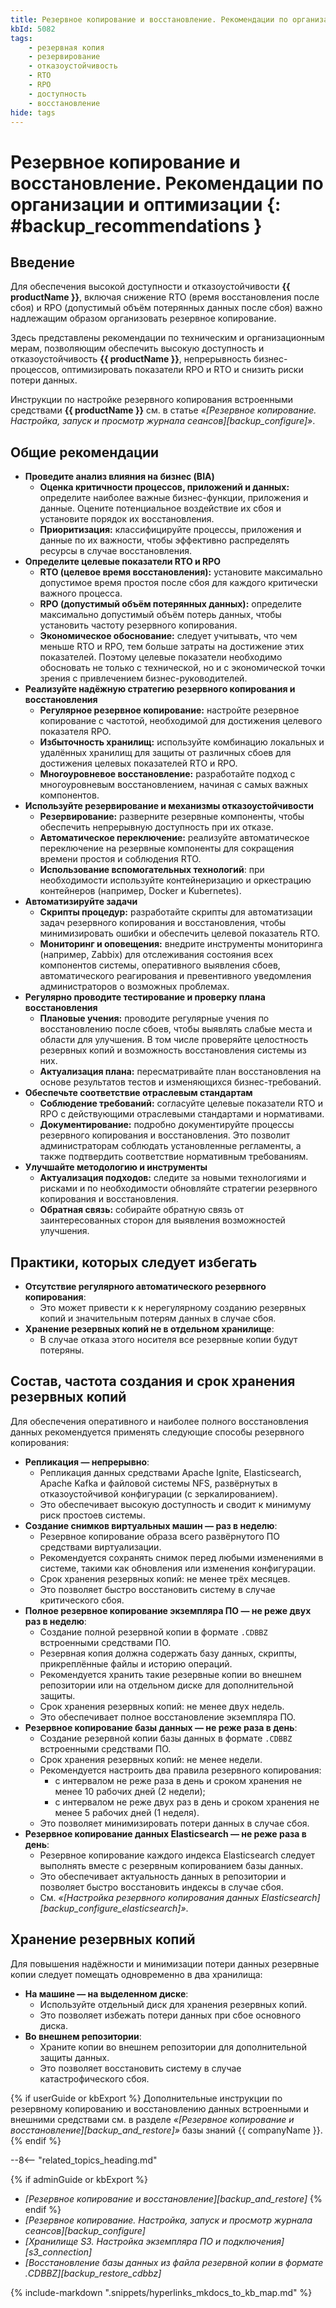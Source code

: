 ```yaml
---
title: Резервное копирование и восстановление. Рекомендации по организации и оптимизации
kbId: 5082
tags:
    - резервная копия
    - резервирование
    - отказоустойчивость
    - RTO
    - RPO
    - доступность
    - восстановление
hide: tags
---
```


# Резервное копирование и восстановление. Рекомендации по организации и оптимизации {: #backup_recommendations }

## Введение

Для обеспечения высокой доступности и отказоустойчивости **{{ productName }}**, включая снижение RTO (время восстановления после сбоя) и RPO (допустимый объём потерянных данных после сбоя) важно надлежащим образом организовать резервное копирование.

Здесь представлены рекомендации по техническим и организационным мерам, позволяющим обеспечить высокую доступность и отказоустойчивость **{{ productName }}**, непрерывность бизнес-процессов, оптимизировать показатели RPO и RTO и снизить риски потери данных.

Инструкции по настройке резервного копирования встроенными средствами **{{ productName }}** см. в статье _«[Резервное копирование. Настройка, запуск и просмотр журнала сеансов][backup_configure]»_.

## Общие рекомендации

- **Проведите анализ влияния на бизнес (BIA)**
    - **Оценка критичности процессов, приложений и данных:** определите наиболее важные бизнес-функции, приложения и данные. Оцените потенциальное воздействие их сбоя и установите порядок их восстановления.
    - **Приоритизация:** классифицируйте процессы, приложения и данные по их важности, чтобы эффективно распределять ресурсы в случае восстановления.
- **Определите целевые показатели RTO и RPO**
    - **RTO (целевое время восстановления):** установите максимально допустимое время простоя после сбоя для каждого критически важного процесса.
    - **RPO (допустимый объём потерянных данных):** определите максимально допустимый объём потерь данных, чтобы установить частоту резервного копирования.
    - **Экономическое обоснование:** следует учитывать, что чем меньше RTO и RPO, тем больше затраты на достижение этих показателей. Поэтому целевые показатели необходимо обосновать не только с технической, но и с экономической точки зрения с привлечением бизнес-руководителей.
- **Реализуйте надёжную стратегию резервного копирования и восстановления**
    - **Регулярное резервное копирование:** настройте резервное копирование с частотой, необходимой для достижения целевого показателя RPO.
    - **Избыточность хранилищ:** используйте комбинацию локальных и удалённых хранилищ для защиты от различных сбоев для достижения целевых показателей RTO и RPO.
    - **Многоуровневое восстановление:** разработайте подход с многоуровневым восстановлением, начиная с самых важных компонентов.
- **Используйте резервирование и механизмы отказоустойчивости**
    - **Резервирование:** разверните резервные компоненты, чтобы обеспечить непрерывную доступность при их отказе.
    - **Автоматическое переключение:** реализуйте автоматическое переключение на резервные компоненты для сокращения времени простоя и соблюдения RTO.
    - **Использование вспомогательных технологий**: при необходимости используйте контейнеризацию и оркестрацию контейнеров (например, Docker и Kubernetes).
- **Автоматизируйте задачи**
    - **Скрипты процедур:** разработайте скрипты для автоматизации задач резервного копирования и восстановления, чтобы минимизировать ошибки и обеспечить целевой показатель RTO.
    - **Мониторинг и оповещения:** внедрите инструменты мониторинга (например, Zabbix) для отслеживания состояния всех компонентов системы, оперативного выявления сбоев, автоматического реагирования и превентивного уведомления администраторов о возможных проблемах.
- **Регулярно проводите тестирование и проверку плана восстановления**
    - **Плановые учения:** проводите регулярные учения по восстановлению после сбоев, чтобы выявлять слабые места и области для улучшения. В том числе проверяйте целостность резервных копий и возможность восстановления системы из них.
    - **Актуализация плана:** пересматривайте план восстановления на основе результатов тестов и изменяющихся бизнес-требований.
- **Обеспечьте соответствие отраслевым стандартам**
    - **Соблюдение требований:** согласуйте целевые показатели RTO и RPO с действующими отраслевыми стандартами и нормативами.
    - **Документирование:** подробно документируйте процессы резервного копирования и восстановления. Это позволит администраторам соблюдать установленные регламенты, а также подтвердить соответствие нормативным требованиям.
- **Улучшайте методологию и инструменты**
    - **Актуализация подходов:** следите за новыми технологиями и рисками и по необходимости обновляйте стратегии резервного копирования и восстановления.
    - **Обратная связь:** собирайте обратную связь от заинтересованных сторон для выявления возможностей улучшения.

## Практики, которых следует избегать

- **Отсутствие регулярного автоматического резервного копирования**:
    - Это может привести к к нерегулярному созданию резервных копий и значительным потерям данных в случае сбоя.
- **Хранение резервных копий не в отдельном хранилище**:
    - В случае отказа этого носителя все резервные копии будут потеряны.

## Состав, частота создания и срок хранения резервных копий

Для обеспечения оперативного и наиболее полного восстановления данных рекомендуется применять следующие способы резервного копирования:

- **Репликация — непрерывно**:
    - Репликация данных средствами Apache Ignite, Elasticsearch, Apache Kafka и файловой системы NFS, развёрнутых в отказоустойчивой конфигурации (с зеркалированием).
    - Это обеспечивает высокую доступность и сводит к минимуму риск простоев системы.
- **Создание снимков виртуальных машин — раз в неделю**:
    - Резервное копирование образа всего развёрнутого ПО средствами виртуализации.
    - Рекомендуется сохранять снимок перед любыми изменениями в системе, такими как обновления или изменения конфигурации.
    - Срок хранения резервных копий: не менее трёх месяцев.
    - Это позволяет быстро восстановить систему в случае критического сбоя.
- **Полное резервное копирование экземпляра ПО — не реже двух раз в неделю**:
    - Создание полной резервной копии в формате `.CDBBZ` встроенными средствами ПО.
    - Резервная копия должна содержать базу данных, скрипты, прикреплённые файлы и историю операций.
    - Рекомендуется хранить такие резервные копии во внешнем репозитории или на отдельном диске для дополнительной защиты.
    - Срок хранения резервных копий: не менее двух недель.
    - Это обеспечивает полное восстановление экземпляра ПО.
- **Резервное копирование базы данных — не реже раза в день**:
    - Создание резервной копии базы данных в формате `.CDBBZ` встроенными средствами ПО.
    - Срок хранения резервных копий: не менее недели.
    - Рекомендуется настроить два правила резервного копирования:
        - с интервалом не реже раза в день и сроком хранения не менее 10 рабочих дней (2 недели);
        - с интервалом не реже двух раз в день и сроком хранения не менее 5 рабочих дней (1 неделя).
    - Это позволяет минимизировать потери данных в случае сбоя.
- **Резервное копирование данных Elasticsearch — не реже раза в день**:
    - Резервное копирование каждого индекса Elasticsearch следует выполнять вместе с резервным копированием базы данных.
    - Это обеспечивает актуальность данных в репозитории и позволяет быстро восстановить индексы в случае сбоя.
    - См. _«[Настройка резервного копирования данных Elasticsearch][backup_configure_elasticsearch]»_.

## Хранение резервных копий

Для повышения надёжности и минимизации потери данных резервные копии следует помещать одновременно в два хранилища:

- **На машине — на выделенном диске**:
    - Используйте отдельный диск для хранения резервных копий.
    - Это позволяет избежать потери данных при сбое основного диска.
- **Во внешнем репозитории**:
    - Храните копии во внешнем репозитории для дополнительной защиты данных.
    - Это позволяет восстановить систему в случае катастрофического сбоя.

{% if userGuide or kbExport %}
Дополнительные инструкции по резервному копированию и восстановлению данных встроенными и внешними средствами см. в разделе _«[Резервное копирование и восстановление][backup_and_restore]»_ базы знаний {{ companyName }}.
{% endif %}

<div class="relatedTopics" markdown="block">

--8<-- "related_topics_heading.md"

{% if adminGuide or kbExport %}
- _[Резервное копирование и восстановление][backup_and_restore]_
{% endif %}
- _[Резервное копирование. Настройка, запуск и просмотр журнала сеансов][backup_configure]_
- _[Хранилище S3. Настройка экземпляра ПО и подключения][s3_connection]_
- _[Восстановление базы данных из файла резервной копии в формате .CDBBZ][backup_restore_cdbbz]_

</div>

{%
include-markdown ".snippets/hyperlinks_mkdocs_to_kb_map.md"
%}

